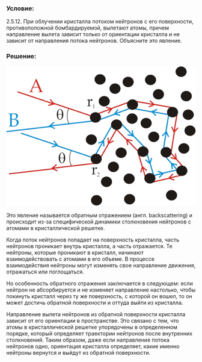 ###  Условие:

$2.5.12.$ При облучении кристалла потоком нейтронов с его поверхности, противоположной бомбардируемой, вылетают атомы, причем направление вылета зависит только от ориентации кристалла и не зависит от направления потока нейтронов. Объясните это явление.

###  Решение:

![ Coherent backscattering |583x428, 42%](../../img/2.5.12/Coherent_backscattering.png)

Это явление называется обратным отражением (англ. backscattering) и происходит из-за специфической динамики столкновения нейтронов с атомами в кристаллической решетке.

Когда поток нейтронов попадает на поверхность кристалла, часть нейтронов проникает внутрь кристалла, а часть отражается. Те нейтроны, которые проникают в кристалл, начинают взаимодействовать с атомами в его объеме. В процессе взаимодействия нейтроны могут изменять свое направление движения, отражаться или поглощаться.

Но особенность обратного отражения заключается в следующем: если нейтрон не абсорбируется и не изменяет направление настолько, чтобы покинуть кристалл через ту же поверхность, с которой он вошел, то он может достичь обратной поверхности и оттуда выйти из кристалла.

Направление вылета нейтронов из обратной поверхности кристалла зависит от его ориентации в пространстве. Это связано с тем, что атомы в кристаллической решетке упорядочены в определенном порядке, который определяет траектории нейтронов после внутренних столкновений. Таким образом, даже если направление потока нейтронов одно, ориентация кристалла определяет, какие именно нейтроны вернутся и выйдут из обратной поверхности.